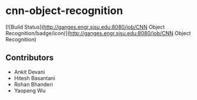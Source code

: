 # cnn-object-recognition

[![Build Status](http://ganges.engr.sjsu.edu:8080/job/CNN Object Recognition/badge/icon)](http://ganges.engr.sjsu.edu:8080/job/CNN Object Recognition)

Contributors
-------------

* Ankit Devani
* Hitesh Basantani
* Rohan Bhanderi
* Yaopeng Wu

